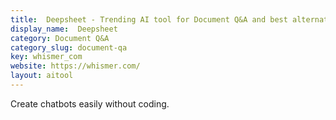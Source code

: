 ```yaml
---
title:  Deepsheet - Trending AI tool for Document Q&A and best alternatives
display_name:  Deepsheet
category: Document Q&A
category_slug: document-qa
key: whismer_com
website: https://whismer.com/
layout: aitool
---
```


Create chatbots easily without coding.
